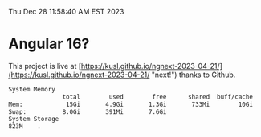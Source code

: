 Thu Dec 28 11:58:40 AM EST 2023

# Angular 16?


This project is live at [https://kusl.github.io/ngnext-2023-04-21/](https://kusl.github.io/ngnext-2023-04-21/ "next!") thanks to Github.

```bash
System Memory
               total        used        free      shared  buff/cache   available
Mem:            15Gi       4.9Gi       1.3Gi       733Mi        10Gi        10Gi
Swap:          8.0Gi       391Mi       7.6Gi
System Storage
823M	.
